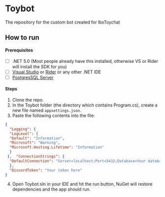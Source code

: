 # Toybot
The repository for the custom bot created for IbxToychat

## How to run

#### Prerequisites

-[ ] .NET 5.0 (Most people already have this installed, otherwise VS or Rider will install the SDK for you)
-[ ] [Visual Studio](https://visualstudio.com) or [Rider](https://jetbrains.com/rider) or any other .NET IDE
-[ ] [PostgresSQL Server](https://www.postgresql.org/download/)

#### Steps

1. Clone the repo.
2. In the Toybot folder (the directory which contains Program.cs), create a new file named `appsettings.json`.
3. Paste the following contents into the file:
```json
{  
  "Logging": {  
  "LogLevel": {  
  "Default": "Information",  
  "Microsoft": "Warning",  
  "Microsoft.Hosting.Lifetime": "Information"  
  }  
 },  "ConnectionStrings": {  
  "DefaultConnection": "Server=localhost;Port=5432;Database=Your database name;"  
  },  
  "DiscordToken": "Your token here"  
}
```
4. Open Toybot.sln in your IDE and hit the run button, NuGet will restore dependencies and the app should run.
